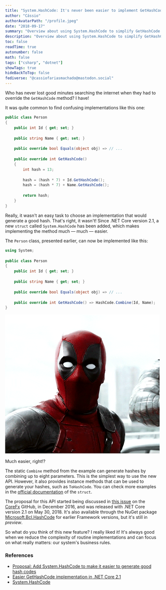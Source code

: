 ```yaml
---
title: "System.HashCode: It's never been easier to implement GetHashCode method"
author: "Cássio"
authorAvatarPath: "/profile.jpeg"
date: "2018-09-17"
summary: "Overview about using System.HashCode to simplify GetHashCode implementations in .NET Core."
description: "Overview about using System.HashCode to simplify GetHashCode implementations in .NET Core."
toc: false
readTime: true
autonumber: false
math: false
tags: ["csharp", "dotnet"]
showTags: true
hideBackToTop: false
fediverse: "@cassiofariasmachado@mastodon.social"
---
```


Who has never lost good minutes searching the internet when they had to override the `GetHashCode` method? I have!

It was quite common to find confusing implementations like this one:

```csharp
public class Person
{
    public int Id { get; set; }

    public string Name { get; set; }

    public override bool Equals(object obj) => // ...

    public override int GetHashCode()
    {
        int hash = 13;

        hash = (hash * 7) + Id.GetHashCode();
        hash = (hash * 7) + Name.GetHashCode();

        return hash;
    }
}
```

Really, it wasn't an easy task to choose an implementation that would generate a good hash. That's right, it wasn't! Since .NET Core version 2.1, a new `struct` called `System.HashCode` has been added, which makes implementing the method much — much — easier.

The `Person` class, presented earlier, can now be implemented like this:

```csharp
using System;

public class Person
{
    public int Id { get; set; }

    public string Name { get; set; }

    public override bool Equals(object obj) => // ...

    public override int GetHashCode() => HashCode.Combine(Id, Name);
}
```

![Deadpool surprised with the System.HashCode struct](static/posts/2019/system-hashcode/suprised-deadpool.gif)

Much easier, right!?

The static `Combine` method from the example can generate hashes by combining up to eight parameters. This is the simplest way to use the new API. However, it also provides instance methods that can be used to generate your hashes, such as `ToHashCode`. You can check more examples in the [official documentation](https://docs.microsoft.com/en-gb/dotnet/api/system.hashcode) of the `struct`.

The proposal for this API started being discussed in [this issue](https://github.com/dotnet/corefx/issues/14354) on the [CoreFx](https://github.com/dotnet/corefx) GitHub, in December 2016, and was released with .NET Core version 2.1 on May 30, 2018. It's also available through the NuGet package [Microsoft.Bcl.HashCode](https://www.nuget.org/packages/Microsoft.Bcl.HashCode) for earlier Framework versions, but it's still in _preview_.

So what do you think of this new feature? I really liked it! It's always good when we reduce the complexity of routine implementations and can focus on what really matters: our system's business rules.

### References

- [Proposal: Add System.HashCode to make it easier to generate good hash codes](https://github.com/dotnet/corefx/issues/14354)
- [Easier GetHashCode implementation in .NET Core 2.1](https://www.tabsoverspaces.com/233725-easier-gethashcode-implementation-in-net-core-2-1)
- [System.HashCode](https://docs.microsoft.com/en-gb/dotnet/api/system.hashcode)
